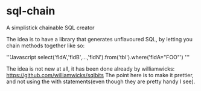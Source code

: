 sql-chain
=========

A simplistick chainable SQL creator

The idea is to have a library that generates unflavoured SQL, by letting you chain methods together like so:

'''Javascript
select('fldA','fldB',...,'fldN').from('tbl').where('fldA="FOO"')
'''

The idea is not new at all, it has been done already by williamwicks: https://github.com/williamwicks/sqlbits
The point here is to make it prettier, and not using the with statements(even though they are pretty handy I see).
